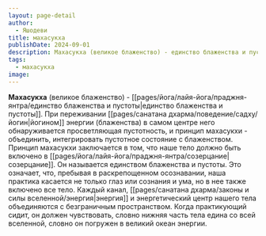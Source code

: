 ```yaml
---
layout: page-detail
author:
  - Яшодеви
title: махасукха
publishDate: 2024-09-01
description: Махасукха (великое блаженство) - единство блаженства и пустоты. При переживании йогином энергии (блаженства) в самом центре него обнаруживается просветляющая пустотность, и принцип махасукхи - объединить, интегрировать пустотное состояние с блаженством.
tags:
  - махасукха
image:
---
```

**Махасукха** (великое блаженство) - [[pages/йога/лайя-йога/праджня-янтра/единство блаженства и пустоты|единство блаженства и пустоты]]. При переживании [[pages/санатана дхарма/поведение/садху/йогин|йогином]] энергии (блаженства) в самом центре него обнаруживается просветляющая пустотность, и принцип махасукхи - объединить, интегрировать пустотное состояние с блаженством.
Принцип махасукхи заключается в том, что наше тело должно быть включено в [[pages/йога/лайя-йога/праджня-янтра/созерцание|созерцание]]. Он называется единством блаженства и пустоты. Это означает, что, пребывая в раскрепощенном осознавании, наша практика касается не только глаз или сознания и ума, но в нее также включено все тело. Каждый канал, [[pages/санатана дхарма/законы и силы вселенной/энергия|энергия]] и энергетический центр нашего тела объединяются с безграничным пространством. Когда практикующий сидит, он должен чувствовать, словно нижняя часть тела едина со всей вселенной, словно он погружен в великий океан энергии.

